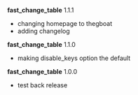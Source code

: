 __fast\_change\_table__ 1.1.1

* changing homepage to thegboat
* adding changelog


__fast\_change\_table__ 1.1.0

* making disable\_keys option the default


__fast\_change\_table__ 1.0.0

*  test back release